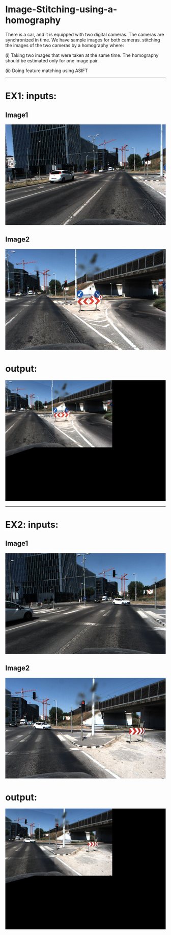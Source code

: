 # Image-Stitching-using-a-homography

There is a car, and it is equipped with two digital cameras. The cameras are synchronized in time. We have sample images for both cameras.  stitching the images of the two cameras by a homography where: 

 (i) Taking two images that were taken at the same time. The homography should be estimated only for one image pair. 

 (ii) Doing feature matching using ASIFT 

---

# EX1: inputs:
## Image1 
![Project Logo](https://github.com/AhmadEsmail/Image-Stitching-using-a-homography/blob/main/pair1/m2.jpg)

## Image2
![Project Logo](https://github.com/AhmadEsmail/Image-Stitching-using-a-homography/blob/main/pair1/s2.jpg)

# output:
![Project Logo](https://github.com/AhmadEsmail/Image-Stitching-using-a-homography/blob/main/pair1/out2_14.3.jpg)


---

# EX2: inputs:
## Image1 
![Project Logo](https://github.com/AhmadEsmail/Image-Stitching-using-a-homography/blob/main/pair2/m8.jpg)

## Image2
![Project Logo](https://github.com/AhmadEsmail/Image-Stitching-using-a-homography/blob/main/pair2/s8.jpg)

# output:
![Project Logo](https://github.com/AhmadEsmail/Image-Stitching-using-a-homography/blob/main/pair2/out8_14.jpg)


